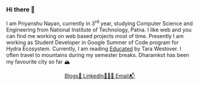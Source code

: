 ### Hi there 👋

I am Priyanshu Nayan, currently in 3<sup>rd</sup> year, studying Computer Science and Engineering from National Institute of Technology, Patna. I like web and you can find me working on web based projects most of time. Presently I am working as Student Developer in Google Summer of Code program for Hydra Ecosystem. Currently, I am reading [Educated](https://www.goodreads.com/book/show/35133922-educated) by Tara Westover. I often travel to mountains during my semester breaks. Dharamkot has been my favourite city so far 🏔 

<p align="center"> 
   <a href="https://medium.com/@impns"> Blogs📖 </a>
  <a href="https://www.linkedin.com/in/priyanshunayan/"> LinkedIn👨🏻‍💼 </a>
  <a href="mailto:heypriyanshu@gmail.com" >Email📬</a> 
</p>

<!--
**priyanshunayan/priyanshunayan** is a ✨ _special_ ✨ repository because its `README.md` (this file) appears on your GitHub profile.

Here are some ideas to get you started:

- 🔭 I’m currently working on ...
- 🌱 I’m currently learning ...
- 👯 I’m looking to collaborate on ...
- 🤔 I’m looking for help with ...
- 💬 Ask me about ...
- 📫 How to reach me: ...
- 😄 Pronouns: ...
- ⚡ Fun fact: ...
-->
